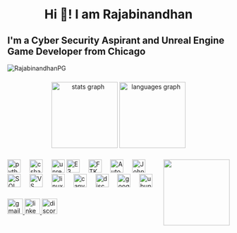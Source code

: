 <h1 align="center" > Hi 👋! I am Rajabinandhan </h1>
<h2 align="left">I'm a Cyber Security Aspirant and Unreal Engine Game Developer from Chicago</h2>

<p align="left"> <img src="https://komarev.com/ghpvc/?username=RajabinandhanPG&label=Profile%20views&color=007bff&style=flat" alt="RajabinandhanPG" /> </p>

###

<div align="center">
  <img src="https://github-readme-stats.vercel.app/api?username=RajabinandhanPG&hide_title=false&hide_rank=false&show_icons=true&include_all_commits=true&count_private=true&disable_animations=false&theme=dracula&locale=en&hide_border=false" height="150" alt="stats graph"  />
  <img src="https://github-readme-stats.vercel.app/api/top-langs?username=RajabinandhanPG&locale=en&hide_title=false&layout=compact&card_width=320&langs_count=5&theme=dracula&hide_border=false" height="150" alt="languages graph"  />
</div>

###

<img align="right" height="150" src="https://www.icegif.com/wp-content/uploads/2022/12/icegif-505.gif"  />

###

<div align="left">
  <img src="https://cdn.jsdelivr.net/gh/devicons/devicon/icons/python/python-original.svg" height="30" alt="python logo"  />
  <img width="12" />
  <img src="https://cdn.jsdelivr.net/gh/devicons/devicon/icons/csharp/csharp-original.svg" height="30" alt="csharp logo"  />
  <img width="12" />
  <img src="https://cdn.jsdelivr.net/gh/devicons/devicon/icons/unrealengine/unrealengine-original.svg" height="30" alt="unrealengine logo"  />
  <img src="https://paraben.com/wp-content/uploads/2022/08/E3_Icon.png" height="30" alt="E3 Forensic Platform logo"  />
  <img width="12" />
  <img src="https://www.forensiccomputers.com/pub/media/catalog/product/cache/1885c2069838da005a3956ce2bd26963/f/t/ftk_imager.png" height="30" alt="FTK Imager logo"  />
  <img width="12" />
  <img src="https://miro.medium.com/v2/resize:fit:720/format:webp/1*1xgHIc1acL1MzvhzR0PSkA.png" height="30" alt="Autopsy Digital Forensics logo"  />
  <img width="12" />
  <img src="https://miro.medium.com/v2/resize:fit:325/0*GJqVesB1TRqlSj_e.png" height="30" alt="John the Ripper logo"  />
  <img width="12" />
  <img src="https://upload.wikimedia.org/wikipedia/commons/4/4f/Sqlmap_logo.png" height="30" alt="SQLMap logo"  />
  <img width="12" />
  <img src="https://cdn.jsdelivr.net/gh/devicons/devicon/icons/vscode/vscode-original.svg" height="30" alt="VS Code logo"  />
  <img width="12" />
  <img src="https://skillicons.dev/icons?i=linux" height="30" alt="linux logo"  />
  <img width="12" />
  <img src="https://cdn.jsdelivr.net/gh/devicons/devicon/icons/canva/canva-original.svg" height="30" alt="canva logo"  />
  <img width="12" />
  <img src="https://cdn.simpleicons.org/discord/5865F2" height="30" alt="discord logo"  />
  <img width="12" />
  <img src="https://cdn.simpleicons.org/google/4285F4" height="30" alt="google logo"  />
  <img width="12" />
  <img src="https://cdn.simpleicons.org/ubuntu/E95420" height="30" alt="ubuntu logo"  />
</div>

###

<div align="left">
  <a href="rajabinandhanpg@gmail.com" target="_blank">
    <img src="https://img.shields.io/static/v1?message=Gmail&logo=gmail&label=&color=D14836&logoColor=white&labelColor=&style=for-the-badge" height="35" alt="gmail logo"  />
  </a>
  <a href="https://www.linkedin.com/in/raj-abinandhanpg/" target="_blank">
    <img src="https://img.shields.io/static/v1?message=LinkedIn&logo=linkedin&label=&color=0077B5&logoColor=white&labelColor=&style=for-the-badge" height="35" alt="linkedin logo"  />
  </a>
  <a href="https://discordapp.com/users/addictedfaya" target="_blank">
    <img src="https://img.shields.io/static/v1?message=Discord&logo=discord&label=&color=7289DA&logoColor=white&labelColor=&style=for-the-badge" height="35" alt="discord logo"  />
  </a>
</div>

###
